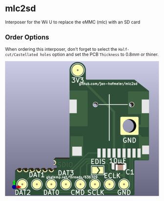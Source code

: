 # mlc2sd
Interposer for the Wii U to replace the eMMC (mlc) with an SD card

## Order Options

When ordering this interposer, don't forget to select the `Half-cut/Castellated holes` option and set the PCB `Thickness` to $0.8mm$ or thiner.



![mlc2sd](WiiU-SD-Interposer.png)
